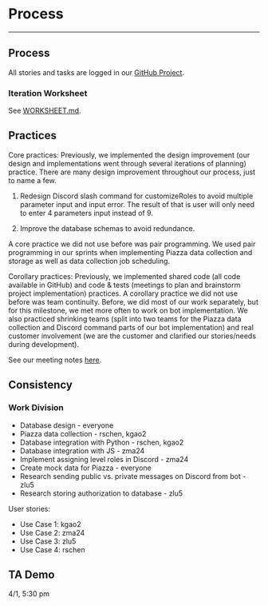 # Process
---

## Process

All stories and tasks are logged in our [GitHub Project](https://github.ncsu.edu/csc510-s2022/CSC510-10/projects/1).

### Iteration Worksheet

See [WORKSHEET.md](WORKSHEET.md).

## Practices

Core practices: Previously, we implemented the design improvement (our design and implementations went through several iterations of planning) practice. There are many design improvement throughout our process, just to name a few.

1. Redesign Discord slash command for customizeRoles to avoid multiple parameter input and input error. The result of that is user will only need to enter 4 parameters input instead of 9. 

2. Improve the database schemas to avoid redundance. 
 
A core practice we did not use before was pair programming. We used pair programming in our sprints when implementing Piazza data collection and storage as well as data collection job scheduling.

Corollary practices: Previously, we implemented shared code (all code available in GitHub) and code & tests (meetings to plan and brainstorm project implementation) practices. A corollary practice we did not use before was team continuity. Before, we did most of our work separately, but for this milestone, we met more often to work on bot implementation. We also practiced shrinking teams (split into two teams for the Piazza data collection and Discord command parts of our bot implementation) and real customer involvement (we are the customer and clarified our stories/needs during development).

See our meeting notes [here](https://docs.google.com/document/d/1AVRSzfsi8DEGgnHe79Td1vbvEZewu9DabqzIXqNt3vk/edit?usp=sharing).

## Consistency

### Work Division

* Database design - everyone
* Piazza data collection - rschen, kgao2
* Database integration with Python - rschen, kgao2
* Database integration with JS - zma24
* Implement assigning level roles in Discord - zma24
* Create mock data for Piazza - everyone
* Research sending public vs. private messages on Discord from bot - zlu5
* Research storing authorization to database - zlu5

User stories:

* Use Case 1: kgao2
* Use Case 2: zma24
* Use Case 3: zlu5
* Use Case 4: rschen

## TA Demo

4/1, 5:30 pm
